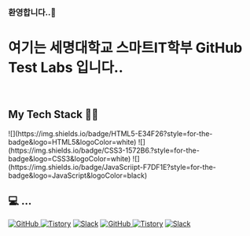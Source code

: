 ### 환영합니다..👋

<h1>여기는 세명대학교 스마트IT학부 GitHub Test Labs 입니다.. </h1>
<p>
 
</p>

<br />
<h2> My Tech Stack 🐱‍🐉 </h2>
![](https://img.shields.io/badge/HTML5-E34F26?style=for-the-badge&logo=HTML5&logoColor=white) 
![](https://img.shields.io/badge/CSS3-1572B6.?style=for-the-badge&logo=CSS3&logoColor=white)
![](https://img.shields.io/badge/JavaScriipt-F7DF1E?style=for-the-badge&logo=JavaScript&logoColor=black)

## 💻 ...
<a href = "https://github.com/Hun-Se"><img alt="GitHub" src ="https://img.shields.io/badge/GitHub-181717.svg?&style=for-the-badge&logo=GitHub&logoColor=white"/>
</a> <a href = "https://for-it-study.tistory.com/"> <img alt="Tistory" src ="https://img.shields.io/badge/Tistory-white.svg?&style=for-the-badge"/></a>
</a> <a href = "hun-se.slack.com"> <img alt="Slack" src ="https://img.shields.io/badge/Slack-4A154B.svg?&style=for-the-badge&logo=Slack&logoColor=white"/></a>
<a href = "https://github.com/ecom1486"><img alt="GitHub" src ="https://img.shields.io/badge/GitHub-181717.svg?&style=for-the-badge&logo=GitHub&logoColor=white"/>
</a>
<a href = "https://for-it-study.tistory.com/"> <img alt="Tistory" src ="https://img.shields.io/badge/Tistory-white.svg?&style=for-the-badge"/></a>
</a>
<a href = "hun-se.slack.com"> <img alt="Slack" src ="https://img.shields.io/badge/Slack-4A154B.svg?&style=for-the-badge&logo=Slack&logoColor=white"/></a>
